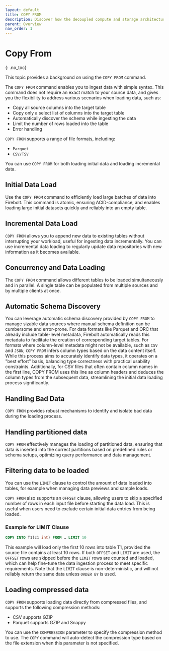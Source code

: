 ```yaml
---
layout: default
title: COPY FROM
description: Discover how the decoupled compute and storage architecture of the Firebolt data warehouse enables sub-second query performance on terabyte-scale data sets.
parent: Overview
nav_order: 1
---
```

# Copy From
{: .no_toc}

This topic provides a background on using the `COPY FROM` command. 

The `COPY FROM` command enables you to ingest data with simple syntax. This command does not require an exact match to your source data, and gives you the flexibility to address various scenarios when loading data, such as:

* Copy all source columns into the target table
* Copy only a select list of columns into the target table
* Automatically discover the schema while ingesting the data
* Limit the number of rows loaded into the table
* Error handling

`COPY FROM` supports a range of file formats, including:

* `Parquet`
* `CSV/TSV`

You can use `COPY FROM` for both loading initial data and loading incremental data.

## Initial Data Load
Use the `COPY FROM` command to efficiently load large batches of data into Firebolt. This command is atomic, ensuring ACID-compliance, and enables loading large initial datasets quickly and reliably into an empty table.

## Incremental Data Load
`COPY FROM` allows you to append new data to existing tables without interrupting your workload, useful for ingesting data incrementally. You can use incremental data loading to regularly update data repositories with new information as it becomes available.

## Concurrency and Data Loading
The `COPY FROM` command allows different tables to be loaded simultaneously and in parallel. A single table can be populated from multiple sources and by multiple clients at once. 

## Automatic Schema Discovery
You can leverage automatic schema discovery provided by `COPY FROM`  to manage sizable data sources where manual schema definition can be cumbersome and error-prone. For data formats like Parquet and ORC that already include table-level metadata, Firebolt automatically reads this metadata to facilitate the creation of corresponding target tables. For formats where column-level metadata might not be available, such as `CSV` and `JSON`, `COPY FROM` infers column types based on the data content itself. While this process aims to accurately identify data types, it operates on a "best effort" basis, balancing type correctness with practical usability constraints. Additionally, for CSV files that often contain column names in the first line, COPY FROM uses this line as column headers and deduces the column types from the subsequent data, streamlining the initial data loading process significantly. 

## Handling Bad Data
`COPY FROM` provides robust mechanisms to identify and isolate bad data during the loading process.

## Handling partitioned data
`COPY FROM` effectively manages the loading of partitioned data, ensuring that data is inserted into the correct partitions based on predefined rules or schema setups, optimizing query performance and data management.

## Filtering data to be loaded
You can use the `LIMIT` clause to control the amount of data loaded into tables, for example when managing data previews and sample loads. 

`COPY FROM` also supports an `OFFSET` clause, allowing users to skip a specified number of rows in each input file before starting the data load. This is useful when users need to exclude certain initial data entries from being loaded.

### Example for LIMIT Clause

```sql
COPY INTO T1(c1 int) FROM … LIMIT 10
```
This example will load only the first 10 rows into table T1, provided the source file contains at least 10 rows. If both `OFFSET` and `LIMIT` are used, the `OFFSET` rows are skipped before the `LIMIT` rows are counted and loaded, which can help fine-tune the data ingestion process to meet specific requirements.  Note that the `LIMIT` clause is non-deterministic, and will not reliably return the same data unless `ORDER BY` is used.

## Loading compressed data
`COPY FROM` supports loading data directly from compressed files, and supports the following compression methods:

* CSV supports GZIP
* Parquet supports GZIP and Snappy

You can use the `COMPRESSION` parameter to specify the compression method to use.
The `COPY` command will auto-detect the compression type based on the file extension when this parameter is not specified.








